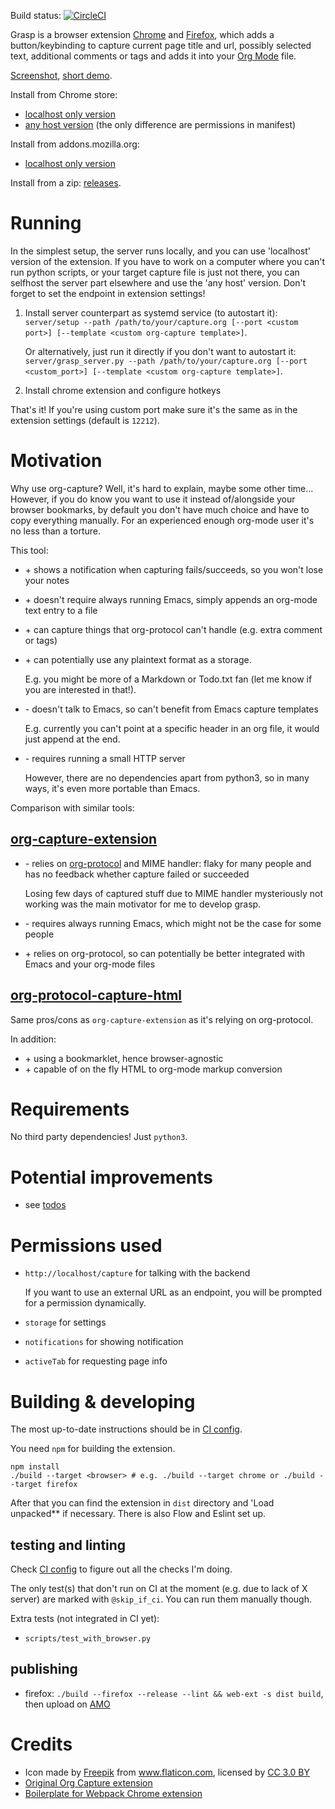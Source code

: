 Build status: [![CircleCI](https://circleci.com/gh/karlicoss/grasp.svg?style=svg)](https://circleci.com/gh/karlicoss/grasp)

Grasp is a browser extension [Chrome](https://chrome.google.com/webstore/detail/org-grasp/ohhbcfjmnbmgkajljopdjcaokbpgbgfa) and [Firefox](https://addons.mozilla.org/en-US/firefox/addon/grasp), which adds a button/keybinding to capture current page title and url,
possibly selected text, additional comments or tags and adds it into your [Org Mode](https://orgmode.org/) file.

[Screenshot](https://user-images.githubusercontent.com/291333/51799721-a984eb80-221c-11e9-9612-8eb7f553dc01.png), [short demo](https://www.youtube.com/watch?v=Z8Bk-IazdGo).

Install from Chrome store:

* [localhost only version](https://chrome.google.com/webstore/detail/org-grasp/ohhbcfjmnbmgkajljopdjcaokbpgbgfa)
* [any host version](https://chrome.google.com/webstore/detail/org-grasp-any-host/gcfhlnaalomahoampfjhinmgjikkkgep) (the only difference are permissions in manifest)

Install from addons.mozilla.org:

* [localhost only version](https://addons.mozilla.org/en-US/firefox/addon/grasp)

Install from a zip: [releases](https://github.com/karlicoss/grasp/releases).

# Running
In the simplest setup, the server runs locally, and you can use 'localhost' version of the extension. If you have to work on a computer where you can't run python scripts,
or your target capture file is just not there, you can selfhost the server part elsewhere and use the 'any host' version. Don't forget to set the endpoint in extension settings!

1. Install server counterpart as systemd service (to autostart it): `server/setup --path /path/to/your/capture.org [--port <custom port>] [--template <custom org-capture template>]`.

    Or alternatively, just run it directly if you don't want to autostart it: `server/grasp_server.py --path /path/to/your/capture.org [--port <custom_port>] [--template <custom org-capture template>]`.
2. Install chrome extension and configure hotkeys

That's it! If you're using custom port make sure it's the same as in the extension settings (default is `12212`).

# Motivation
Why use org-capture? Well, it's hard to explain, maybe some other time... However, if you do know you want to use it instead of/alongside your browser bookmarks, by default
you don't have much choice and have to copy everything manually. For an experienced enough org-mode user it's no less than a torture. 

This tool:

- \+ shows a notification when capturing fails/succeeds, so you won't lose your notes
- \+ doesn't require always running Emacs, simply appends an org-mode text entry to a file
- \+ can capture things that org-protocol can't handle (e.g. extra comment or tags)
- \+ can potentially use any plaintext format as a storage.

     E.g. you might be more of a Markdown or Todo.txt fan (let me know if you are interested in that!).
- \- doesn't talk to Emacs, so can't benefit from Emacs capture templates
    
     E.g. currently you can't point at a specific header in an org file, it would just append at the end.

- \- requires running a small HTTP server
     
     However, there are no dependencies apart from python3, so in many ways, it's even more portable than Emacs.

Comparison with similar tools:

## [org-capture-extension](https://github.com/sprig/org-capture-extension)

- \- relies on [org-protocol](https://orgmode.org/worg/org-contrib/org-protocol.html) and MIME handler: flaky for many people and has no feedback whether capture failed or succeeded
     
     Losing few days of captured stuff due to MIME handler mysteriously not working was the main motivator for me to develop grasp.

- \- requires always running Emacs, which might not be the case for some people
- \+ relies on org-protocol, so can potentially be better integrated with Emacs and your org-mode files

## [org-protocol-capture-html](https://github.com/alphapapa/org-protocol-capture-html)

Same pros/cons as `org-capture-extension` as it's relying on org-protocol.

In addition:

- \+ using a bookmarklet, hence browser-agnostic
- \+ capable of on the fly HTML to org-mode markup conversion

# Requirements
No third party dependencies! Just `python3`.

# Potential improvements
* see [todos](./TODO.org)

# Permissions used
* `http://localhost/capture` for talking with the backend
  
   If you want to use an external URL as an endpoint, you will be prompted for a permission dynamically.
  
* `storage` for settings
* `notifications` for showing notification
* `activeTab` for requesting page info

# Building & developing
The most up-to-date instructions should be in [CI config](./.circleci/config.yml).

You need `npm` for building the extension.

    npm install
    ./build --target <browser> # e.g. ./build --target chrome or ./build --target firefox
    
After that you can find the extension in `dist` directory and 'Load unpacked** if necessary. There is also Flow and Eslint set up.

## testing and linting
Check [CI config](./.circleci/config.yml) to figure out all the checks I'm doing.

The only test(s) that don't run on CI at the moment (e.g. due to lack of X server) are marked with `@skip_if_ci`. You can run them manually though.

Extra tests (not integrated in CI yet):

- `scripts/test_with_browser.py`

## publishing

- firefox: `./build --firefox --release --lint && web-ext -s dist build`, then upload on [AMO](https://addons.mozilla.org/en-GB/developers/addon/grasp/versions)


# Credits
* Icon made by <a href="https://www.freepik.com/" title="Freepik">Freepik</a> from <a href="https://www.flaticon.com/" 			    title="Flaticon">www.flaticon.com</a>, licensed by <a href="http://creativecommons.org/licenses/by/3.0/" 			    title="Creative Commons BY 3.0" target="_blank">CC 3.0 BY</a>
* [Original Org Capture extension](https://github.com/sprig/org-capture-extension)
* [Boilerplate for Webpack Chrome extension](https://github.com/samuelsimoes/chrome-extension-webpack-boilerplate)
